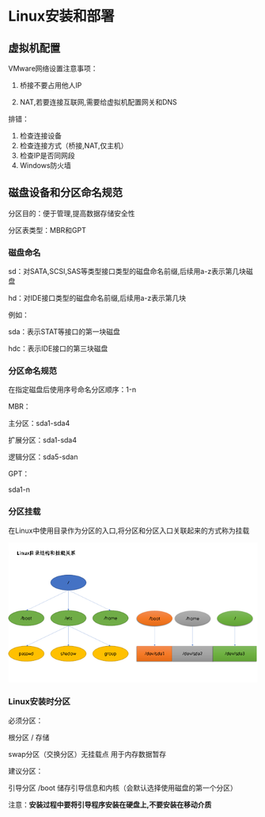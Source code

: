 # Linux安装和部署

## 虚拟机配置

VMware网络设置注意事项：

1. 桥接不要占用他人IP

2. NAT,若要连接互联网,需要给虚拟机配置网关和DNS

排错：

1. 检查连接设备
2. 检查连接方式（桥接,NAT,仅主机）
3. 检查IP是否同网段
4. Windows防火墙

## 磁盘设备和分区命名规范

分区目的：便于管理,提高数据存储安全性

分区表类型：MBR和GPT

### 磁盘命名

sd：对SATA,SCSI,SAS等类型接口类型的磁盘命名前缀,后续用a-z表示第几块磁盘

hd：对IDE接口类型的磁盘命名前缀,后续用a-z表示第几块

例如：

sda：表示STAT等接口的第一块磁盘

hdc：表示IDE接口的第三块磁盘

### 分区命名规范

在指定磁盘后使用序号命名分区顺序：1-n

MBR：

主分区：sda1-sda4

扩展分区：sda1-sda4

逻辑分区：sda5-sdan

GPT：

sda1-n

### 分区挂载

在Linux中使用目录作为分区的入口,将分区和分区入口关联起来的方式称为挂载

![挂载](./Pics/挂载.png)

### Linux安装时分区

必须分区：

根分区 / 存储

swap分区（交换分区）无挂载点 用于内存数据暂存

建议分区：

引导分区 /boot 储存引导信息和内核（会默认选择使用磁盘的第一个分区）

注意：**安装过程中要将引导程序安装在硬盘上,不要安装在移动介质**
